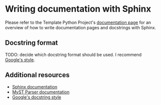 # Writing documentation with Sphinx

Please refer to the Template Python Project's 
[documentation page](https://documentation.qudev.phys.ethz.ch/template_python_project/main/writing_documentation.html#writing-documentation)
for an overview of how to write documentation pages and docstrings with Sphinx.

## Docstring format

TODO: decide which docstring format should be used. I recommend 
[Google's style](https://google.github.io/styleguide/pyguide.html#38-comments-and-docstrings).

## Additional resources

* [Sphinx documentation](https://www.sphinx-doc.org/en/master/)
* [MyST Parser documentation](https://myst-parser.readthedocs.io/en/latest/)
* [Google's docstring style](https://google.github.io/styleguide/pyguide.html#38-comments-and-docstrings)